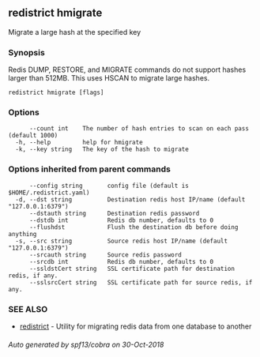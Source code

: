 ## redistrict hmigrate

Migrate a large hash at the specified key

### Synopsis

Redis DUMP, RESTORE, and MIGRATE commands do not support hashes larger than 512MB. This
uses HSCAN to migrate large hashes.

```
redistrict hmigrate [flags]
```

### Options

```
      --count int    The number of hash entries to scan on each pass (default 1000)
  -h, --help         help for hmigrate
  -k, --key string   The key of the hash to migrate
```

### Options inherited from parent commands

```
      --config string       config file (default is $HOME/.redistrict.yaml)
  -d, --dst string          Destination redis host IP/name (default "127.0.0.1:6379")
      --dstauth string      Destination redis password
      --dstdb int           Redis db number, defaults to 0
      --flushdst            Flush the destination db before doing anything
  -s, --src string          Source redis host IP/name (default "127.0.0.1:6379")
      --srcauth string      Source redis password
      --srcdb int           Redis db number, defaults to 0
      --ssldstCert string   SSL certificate path for destination redis, if any.
      --sslsrcCert string   SSL certificate path for source redis, if any.
```

### SEE ALSO

* [redistrict](redistrict.md)	 - Utility for migrating redis data from one database to another

###### Auto generated by spf13/cobra on 30-Oct-2018
